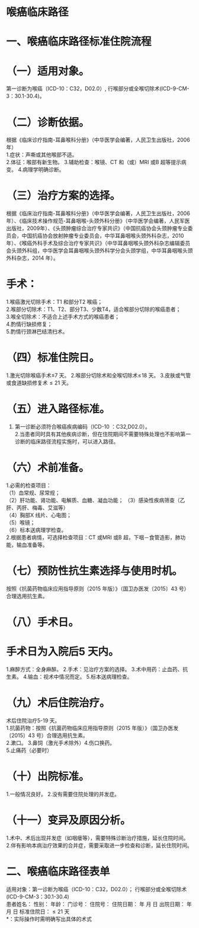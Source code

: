 # 喉癌临床路径  
# 一、喉癌临床路径标准住院流程  
# （一）适用对象。  
第一诊断为喉癌（ICD-10：C32，D02.0）, 行喉部分或全喉切除术(ICD-9-CM-3：30.1-30.4)。  
# （二）诊断依据。  
根据《临床诊疗指南-耳鼻喉科分册》（中华医学会编著，人民卫生出版社，2006 年）  
1.症状：声嘶或其他喉部不适。  
2.体征：喉部有新生物。  3.辅助检查：喉镜、CT 和（或）MRI 或B 超等提示病变。 4.病理学明确诊断。  
# （三）治疗方案的选择。  
根据《临床治疗指南-耳鼻喉科分册》（中华医学会编著，人民卫生出版社，2006 年）、《临床技术操作规范-耳鼻咽喉-头颈外科分册》（中华医学会编著，人民军医出版社，2009年）、《头颈肿瘤综合治疗专家共识》（中国抗癌协会头颈肿瘤专业委员会，中国抗癌协会放射肿瘤专业委员会，中华耳鼻咽喉头颈外科杂志，2010 年）、《喉癌外科手术及综合治疗专家共识》（中华耳鼻咽喉头颈外科杂志编辑委员会头颈外科组，中华医学会耳鼻咽喉头颈外科学分会头颈学组，中华耳鼻咽喉头颈外科杂志，2014 年）。  
# 手术：  
1.喉癌激光切除手术：T1 和部分T2 喉癌；  
2.喉部分切除术：T1、T2、部分T3、少数T4，适合喉部分切除的喉癌患者；  
3.喉全切除术：不适合上述手术方式的喉癌患者；  
4.酌情行缺损修复；  
5.酌情行颈淋巴结清扫术。  
# （四）标准住院日。  
1.激光切除喉癌手术≤7 天。 2.喉部分切除术和全喉切除术$\leqslant\!18$ 天。 3.皮肤或气管或食道缺损修复术${\leqslant}21$ 天。  
# （五）进入路径标准。  
1. 第一诊断必须符合喉癌疾病编码（ICD-10 ：C32,D02.0）。  
2.当患者同时具有其他疾病诊断，但在住院期间不需要特殊处理也不影响第一诊断的临床路径流程实施时，可以进入路径。  
# （六）术前准备。  
1.必需的检查项目：  
（1）血常规、尿常规；  
（2）肝功能、肾功能、电解质、血糖、凝血功能； （3）感染性疾病筛查（乙肝、丙肝、梅毒、艾滋等）  
（4）胸部X 线片、心电图；  
（5）喉镜；  
（6）标本送病理学检查。  
2.根据患者病情，可选择检查项目：CT 或MRI 或B 超，下咽－食管造影，肺功能，输血准备等。  
# （七）预防性抗生素选择与使用时机。  
按照《抗菌药物临床应用指导原则（2015 年版）》（国卫办医发〔2015〕43 号）合理选用抗生素。  
# （八）手术日。  
# 手术日为入院后5 天内。  
1.麻醉方式：全身麻醉。 2.手术：见治疗方案的选择。 3.术中用药：止血药、抗生素。 4.输血：视术中情况而定。 5.标本送病理检查。  
# （九）术后住院治疗。  
术后住院治疗5-19 天。  
1.抗菌药物：按照《抗菌药物临床应用指导原则（2015 年版）》（国卫办医发〔2015〕43 号）合理选用抗生素。  
2.漱口。 3.鼻饲（激光手术除外）4.伤口换药。  
5.止痛药（必要时）  
# （十）出院标准。  
1.一般情况良好。 2.没有需要住院处理的并发症。  
# （十一）变异及原因分析。  
1.术中、术后出现并发症（如咽瘘等），需要特殊诊断治疗措施，延长住院时间。  
2.伴有影响本病治疗效果的合并症，需要采取进一步检查和诊断，延长住院时间。  
# 二、喉癌临床路径表单  
适用对象：第一诊断为喉癌（ICD-10：C32，D02.0）； 行喉部分或全喉切除术(ICD-9-CM-3：30.1-30.4)  
患者姓名：           性别：    年龄：    门诊号：       住院号：       住院日期：   年  月  日 出院日期：   年  月   日  标准住院日：${\leqslant}21$ 天  
\*：实际操作时需明确写出具体的术式  